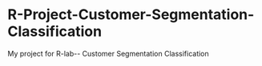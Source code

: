 # R-Project-Customer-Segmentation-Classification
My project for R-lab-- Customer Segmentation Classification
